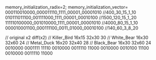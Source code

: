 memory_initialization_radix=2;
memory_initialization_vector=
000110010000_000011110_1111_00001_00001010          //400_30_15_1_10
010111011100_001111000_1111_00001_00010100          //1500_120_15_1_20
111110100000_001010000_1111_00001_00001010          //4000_80_15_1_10
000010001100_000111100_0011_01000_00010100          //140_60_3_8_20

//              original    x2      diff(x2)
// Killer_Bird  16x15       32x30   30
// White_Bear   16x30       32x60   24
// Metal_Duck   16x20       32x40   28
// Black_Bear   16x30       32x60   24
0010000 0001111 11110
0010000 0011110 11000
0010000 0010100 11100
0010000 0011110 11000